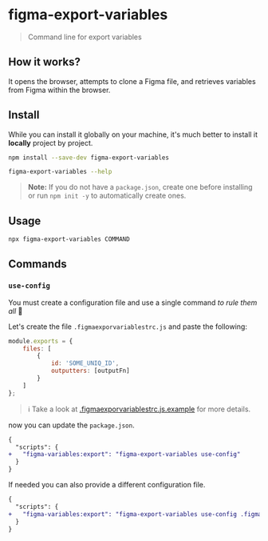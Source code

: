 # figma-export-variables

> Command line for export variables

## How it works?
It opens the browser, attempts to clone a Figma file, and retrieves variables from Figma within the browser.

## Install

While you can install it globally on your machine, it's much better to install it **locally** project by project.

```sh
npm install --save-dev figma-export-variables
```
```sh
figma-export-variables --help
```

> **Note:** If you do not have a `package.json`, create one before installing or run `npm init -y` to automatically create ones.


## Usage

```sh
npx figma-export-variables COMMAND
```

## Commands

### `use-config`

You must create a configuration file and use a single command *to rule them all* :ring:

Let's create the file `.figmaexporvariablestrc.js` and paste the following:

```js
module.exports = {
    files: [
        {
            id: 'SOME_UNIQ_ID',
            outputters: [outputFn]
        }
    ]
};
```
> :information_source: Take a look at [.figmaexporvariablestrc.js.example](/.figmaexporvariablestrc.js.example) for more details.

now you can update the `package.json`.

```diff
{
  "scripts": {
+   "figma-variables:export": "figma-export-variables use-config"
  }
}
```

If needed you can also provide a different configuration file.

```diff
{
  "scripts": {
+   "figma-variables:export": "figma-export-variables use-config .figmaexportrc.production.js"
  }
}
```